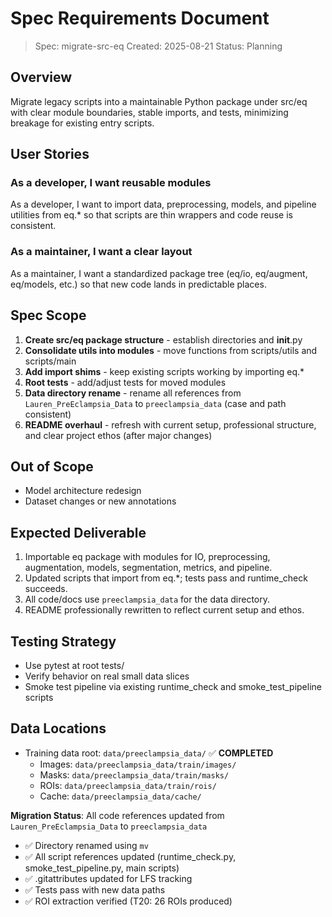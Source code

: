 # Spec Requirements Document

> Spec: migrate-src-eq
> Created: 2025-08-21
> Status: Planning

## Overview

Migrate legacy scripts into a maintainable Python package under src/eq with clear module boundaries, stable imports, and tests, minimizing breakage for existing entry scripts.

## User Stories

### As a developer, I want reusable modules

As a developer, I want to import data, preprocessing, models, and pipeline utilities from eq.* so that scripts are thin wrappers and code reuse is consistent.

### As a maintainer, I want a clear layout

As a maintainer, I want a standardized package tree (eq/io, eq/augment, eq/models, etc.) so that new code lands in predictable places.

## Spec Scope

1. **Create src/eq package structure** - establish directories and __init__.py
2. **Consolidate utils into modules** - move functions from scripts/utils and scripts/main
3. **Add import shims** - keep existing scripts working by importing eq.*
4. **Root tests** - add/adjust tests for moved modules
5. **Data directory rename** - rename all references from `Lauren_PreEclampsia_Data` to `preeclampsia_data` (case and path consistent)
6. **README overhaul** - refresh with current setup, professional structure, and clear project ethos (after major changes)

## Out of Scope

- Model architecture redesign
- Dataset changes or new annotations

## Expected Deliverable

1. Importable eq package with modules for IO, preprocessing, augmentation, models, segmentation, metrics, and pipeline.
2. Updated scripts that import from eq.*; tests pass and runtime_check succeeds.
3. All code/docs use `preeclampsia_data` for the data directory.
4. README professionally rewritten to reflect current setup and ethos.

## Testing Strategy

- Use pytest at root tests/
- Verify behavior on real small data slices
- Smoke test pipeline via existing runtime_check and smoke_test_pipeline scripts

## Data Locations

- Training data root: `data/preeclampsia_data/` ✅ **COMPLETED**
  - Images: `data/preeclampsia_data/train/images/`
  - Masks:  `data/preeclampsia_data/train/masks/`
  - ROIs:   `data/preeclampsia_data/train/rois/`
  - Cache:  `data/preeclampsia_data/cache/`

**Migration Status**: All code references updated from `Lauren_PreEclampsia_Data` to `preeclampsia_data`
- ✅ Directory renamed using `mv`
- ✅ All script references updated (runtime_check.py, smoke_test_pipeline.py, main scripts)
- ✅ .gitattributes updated for LFS tracking
- ✅ Tests pass with new data paths
- ✅ ROI extraction verified (T20: 26 ROIs produced)


